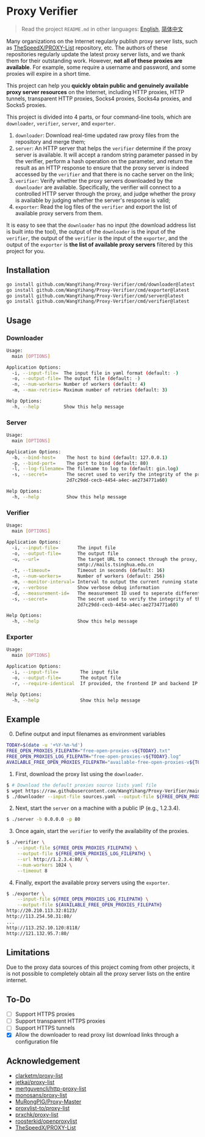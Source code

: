 # Proxy Verifier

> Read the project `README.md` in other languages: [English](README.en.md), [简体中文](README.zh.md)

Many organizations on the Internet regularly publish proxy server lists, such as [TheSpeedX/PROXY-List](https://github.com/TheSpeedX/PROXY-List) repository, etc. The authors of these repositories regularly update the latest proxy server lists, and we thank them for their outstanding work. However, **not all of these proxies are available**. For example, some require a username and password, and some proxies will expire in a short time.

This project can help you **quickly obtain public and genuinely available proxy server resources** on the Internet, including HTTP proxies, HTTP tunnels, transparent HTTP proxies, Socks4 proxies, Socks4a proxies, and Socks5 proxies.

This project is divided into 4 parts, or four command-line tools, which are `downloader`, `verifier`, `server`, and `exporter`.

1. `downloader`: Download real-time updated raw proxy files from the repository and merge them;
2. `server`: An HTTP server that helps the `verifier` determine if the proxy server is available. It will accept a random string parameter passed in by the verifier, perform a hash operation on the parameter, and return the result as an HTTP response to ensure that the proxy server is indeed accessed by the `verifier` and that there is no cache server on the link;
3. `verifier`: Verify whether the proxy servers downloaded by the `downloader` are available. Specifically, the verifier will connect to a controlled HTTP server through the proxy, and judge whether the proxy is available by judging whether the server's response is valid;
4. `exporter`: Read the log files of the `verifier` and export the list of available proxy servers from them.

It is easy to see that the `downloader` has no input (the download address list is built into the tool), the output of the `downloader` is the input of the `verifier`, the output of the `verifier` is the input of the `exporter`, and the output of the `exporter` is **the list of available proxy servers** filtered by this project for you.

## Installation

```bash
go install github.com/WangYihang/Proxy-Verifier/cmd/downloader@latest
go install github.com/WangYihang/Proxy-Verifier/cmd/exporter@latest
go install github.com/WangYihang/Proxy-Verifier/cmd/server@latest
go install github.com/WangYihang/Proxy-Verifier/cmd/verifier@latest
```

## Usage

### Downloader

```bash
Usage:
  main [OPTIONS]

Application Options:
  -i, --input-file=  The input file in yaml format (default: -)
  -o, --output-file= The output file (default: -)
  -n, --num-workers= Number of workers (default: 4)
  -m, --max-retries= Maximum number of retries (default: 3)

Help Options:
  -h, --help         Show this help message
```

### Server

```bash
Usage:
  main [OPTIONS]

Application Options:
  -b, --bind-host=    The host to bind (default: 127.0.0.1)
  -p, --bind-port=    The port to bind (default: 80)
  -l, --log-filename= The filename to log to (default: gin.log)
  -s, --secret=       The secret used to verify the integrity of the proxy (default:
                      2d7c29dd-cecb-4454-a4ec-ae2734771a60)

Help Options:
  -h, --help          Show this help message
```

### Verifier

```bash
Usage:
  main [OPTIONS]

Application Options:
  -i, --input-file=       The input file
  -o, --output-file=      The output file
  -u, --url=              The target URL to connect through the proxy, e.g., http://www.google.com,
                          smtp://mails.tsinghua.edu.cn
  -t, --timeout=          Timeout in seconds (default: 16)
  -n, --num-workers=      Number of workers (default: 256)
  -m, --monitor-interval= Interval to output the current running state (in seconds) (default: 1)
  -v, --verbose           Show verbose debug information
  -d, --measurement-id=   The measurement ID used to seperate different measurements in logs
  -s, --secret=           The secret used to verify the integrity of the proxy (default:
                          2d7c29dd-cecb-4454-a4ec-ae2734771a60)

Help Options:
  -h, --help              Show this help message
```

### Exporter

```bash
Usage:
  main [OPTIONS]

Application Options:
  -i, --input-file=        The input file
  -o, --output-file=       The output file
  -r, --require-identical  If provided, the frontend IP and backend IP are required to be identical

Help Options:
  -h, --help               Show this help message
```

## Example

0. Define output and input filenames as environment variables

```bash
TODAY=$(date -u '+%Y-%m-%d')
FREE_OPEN_PROXIES_FILEPATH="free-open-proxies-v${TODAY}.txt"
FREE_OPEN_PROXIES_LOG_FILEPATH="free-open-proxies-v${TODAY}.log"
AVAILABLE_FREE_OPEN_PROXIES_FILEPATH="available-free-open-proxies-v${TODAY}.txt"
```

1. First, download the proxy list using the `downloader`.

```bash
$ # Download the default proxies source lists yaml file
$ wget https://raw.githubusercontent.com/WangYihang/Proxy-Verifier/main/sources.yaml
$ ./downloader --input-file sources.yaml --output-file ${FREE_OPEN_PROXIES_FILEPATH}
```

2. Next, start the `server` on a machine with a public IP (e.g., 1.2.3.4).

```bash
$ ./server -b 0.0.0.0 -p 80
```

3. Once again, start the `verifier` to verify the availability of the proxies.

```bash
$ ./verifier \
    --input-file ${FREE_OPEN_PROXIES_FILEPATH} \
    --output-file ${FREE_OPEN_PROXIES_LOG_FILEPATH} \
    --url http://1.2.3.4:80/ \
    --num-workers 1024 \
    --timeout 8
```

4. Finally, export the available proxy servers using the `exporter`.

```bash
$ ./exporter \
    --input-file ${FREE_OPEN_PROXIES_LOG_FILEPATH} \
    --output-file ${AVAILABLE_FREE_OPEN_PROXIES_FILEPATH}
http://20.210.113.32:8123/
http://113.254.50.31:80/
...
http://113.252.10.120:8118/
http://121.132.95.7:80/
```

## Limitations

Due to the proxy data sources of this project coming from other projects, it is not possible to completely obtain all the proxy server lists on the entire internet.

## To-Do

- [ ] Support HTTPS proxies
- [ ] Support transparent HTTPS proxies
- [ ] Support HTTPS tunnels
- [x] Allow the downloader to read proxy list download links through a configuration file

## Acknowledgement

* [clarketm/proxy-list](https://github.com/clarketm/proxy-list)
* [jetkai/proxy-list](https://github.com/jetkai/proxy-list)
* [mertguvencli/http-proxy-list](https://github.com/mertguvencli/http-proxy-list)
* [monosans/proxy-list](https://github.com/monosans/proxy-list)
* [MuRongPIG/Proxy-Master](https://github.com/MuRongPIG/Proxy-Master)
* [proxylist-to/proxy-list](https://github.com/proxylist-to/proxy-list)
* [prxchk/proxy-list](https://github.com/prxchk/proxy-list)
* [roosterkid/openproxylist](https://github.com/roosterkid/openproxylist)
* [TheSpeedX/PROXY-List](https://github.com/TheSpeedX/PROXY-List)
